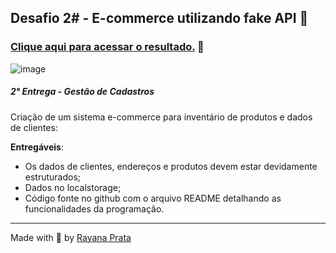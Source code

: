 ## Desafio 2# - E-commerce utilizando fake API 🛒

### [Clique aqui para acessar o resultado.](https://shopray.netlify.app/) 🌈

![image](https://user-images.githubusercontent.com/50561896/126911991-b2bcb5a5-9908-4b53-97ad-2fab4b52035d.png)

##### 2° Entrega - Gestão de Cadastros

Criação de um sistema e-commerce para inventário de produtos e dados de clientes:

**Entregáveis**:

- Os dados de clientes, endereços e produtos devem estar devidamente estruturados;
- Dados no localstorage;
- Código fonte no github com o arquivo README detalhando as funcionalidades da programação.

---

Made with 🤍 by [Rayana Prata](https://www.linkedin.com/in/rayanaprata/)

